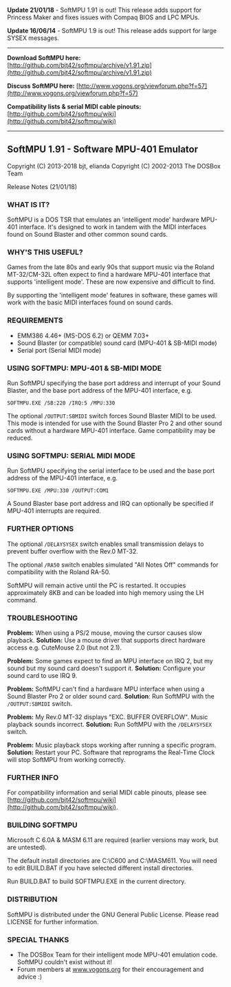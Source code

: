 **Update 21/01/18** - SoftMPU 1.91 is out! This release adds support for Princess Maker and fixes issues with Compaq BIOS and LPC MPUs.

**Update 16/06/14** - SoftMPU 1.9 is out! This release adds support for large SYSEX messages.

***
**Download SoftMPU here:** [http://github.com/bjt42/softmpu/archive/v1.91.zip](http://github.com/bjt42/softmpu/archive/v1.91.zip)

**Discuss SoftMPU here:** [http://www.vogons.org/viewforum.php?f=57](http://www.vogons.org/viewforum.php?f=57)

**Compatibility lists & serial MIDI cable pinouts:** [http://github.com/bjt42/softmpu/wiki](http://github.com/bjt42/softmpu/wiki)

***
## SoftMPU 1.91 - Software MPU-401 Emulator
Copyright (C) 2013-2018  bjt, elianda
Copyright (C) 2002-2013  The DOSBox Team

Release Notes (21/01/18)

### WHAT IS IT?

SoftMPU is a DOS TSR that emulates an 'intelligent mode' hardware MPU-401
interface. It's designed to work in tandem with the MIDI interfaces found on
Sound Blaster and other common sound cards.

### WHY'S THIS USEFUL?

Games from the late 80s and early 90s that support music via the Roland
MT-32/CM-32L often expect to find a hardware MPU-401 interface that supports
'intelligent mode'. These are now expensive and difficult to find.

By supporting the 'intelligent mode' features in software, these games will
work with the basic MIDI interfaces found on sound cards.

### REQUIREMENTS

- EMM386 4.46+ (MS-DOS 6.2) or QEMM 7.03+
- Sound Blaster (or compatible) sound card (MPU-401 & SB-MIDI mode)
- Serial port (Serial MIDI mode)

### USING SOFTMPU: MPU-401 & SB-MIDI MODE

Run SoftMPU specifying the base port address and interrupt of your Sound
Blaster, and the base port address of the MPU-401 interface, e.g.

  `SOFTMPU.EXE /SB:220 /IRQ:5 /MPU:330`

The optional `/OUTPUT:SBMIDI` switch forces Sound Blaster MIDI to be used. This
mode is intended for use with the Sound Blaster Pro 2 and other sound cards
without a hardware MPU-401 interface. Game compatibility may be reduced.

### USING SOFTMPU: SERIAL MIDI MODE

Run SoftMPU specifying the serial interface to be used and the base port
address of the MPU-401 interface, e.g.

  `SOFTMPU.EXE /MPU:330 /OUTPUT:COM1`

A Sound Blaster base port address and IRQ can optionally be specified if
MPU-401 interrupts are required.

### FURTHER OPTIONS

The optional `/DELAYSYSEX` switch enables small transmission delays to prevent
buffer overflow with the Rev.0 MT-32.

The optional `/RA50` switch enables simulated "All Notes Off" commands for
compatibility with the Roland RA-50.

SoftMPU will remain active until the PC is restarted. It occupies
approximately 8KB and can be loaded into high memory using the LH command.

### TROUBLESHOOTING

**Problem:**  When using a PS/2 mouse, moving the cursor causes slow playback.
**Solution:** Use a mouse driver that supports direct hardware access e.g.
              CuteMouse 2.0 (but not 2.1).

**Problem:**  Some games expect to find an MPU interface on IRQ 2, but my sound
              but my sound card doesn't support it.
**Solution:** Configure your sound card to use IRQ 9.

**Problem:**  SoftMPU can't find a hardware MPU interface when using a Sound
              Blaster Pro 2 or older sound card.
**Solution**: Run SoftMPU with the `/OUTPUT:SBMIDI` switch.

**Problem:**  My Rev.0 MT-32 displays "EXC. BUFFER OVERFLOW". Music playback sounds incorrect.
**Solution:** Run SoftMPU with the `/DELAYSYSEX` switch.

**Problem:**  Music playback stops working after running a specific program.
**Solution:** Restart your PC. Software that reprograms the Real-Time Clock will
              stop SoftMPU from working correctly.

### FURTHER INFO

For compatibility information and serial MIDI cable pinouts, please see
[http://github.com/bjt42/softmpu/wiki](http://github.com/bjt42/softmpu/wiki).

### BUILDING SOFTMPU

Microsoft C 6.0A & MASM 6.11 are required (earlier versions may work, but are
untested).

The default install directories are C:\C600 and C:\MASM611. You will need to
edit BUILD.BAT if you have selected different install directories.

Run BUILD.BAT to build SOFTMPU.EXE in the current directory.

### DISTRIBUTION

SoftMPU is distributed under the GNU General Public License. Please read
LICENSE for further information.

### SPECIAL THANKS

- The DOSBox Team for their intelligent mode MPU-401 emulation code. SoftMPU
  couldn't exist without it!
- Forum members at www.vogons.org for their encouragement and advice :)
